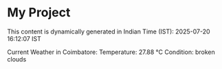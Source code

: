 # My Project

This content is dynamically generated in Indian Time (IST): 2025-07-20 16:12:07 IST


Current Weather in Coimbatore:
Temperature: 27.88 °C
Condition: broken clouds
